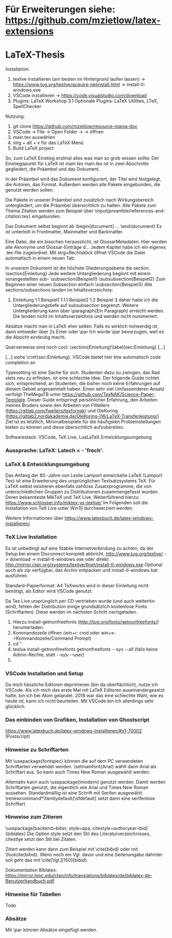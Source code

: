# Für Erweiterungen siehe: https://github.com/mzietlow/latex-extensions

# LaTeX-Thesis

Installation:
1. texlive installieren (am besten im Hintergrund laufen lassen) -> https://www.tug.org/texlive/acquire-netinstall.html -> install-tl-windows.exe
2. VSCode installieren -> https://code.visualstudio.com/download
3. Plugins: LaTeX Workshop
3.1 Optionale Plugins: LaTeX Utilities, LTeX, SpellChecker

Nutzung:
1. git clone https://github.com/mzietlow/resource-mania-doc
2. VSCode -> File -> Open Folder -> <path> -> öffnen
3. main.tex auswählen
4. strg + alt + x für das LaTeX Menü
5. Build LaTeX project

So, zum LaTeX Einstieg erstmal alles was man so grob wissen sollte:
Der Einstiegspunkt für LaTeX ist main.tex
main.tex ist in zwei Abschnitte gegliedert, die Präambel und das Dokument.

In der Präambel wird das Dokument konfiguriert, der Titel wird festgelegt, die Autoren, das Format. Außerdem werden alle Pakete eingebunden, die genutzt werden sollen.

Die Pakete in unserer Präambel sind zusätzlich nach Wirkungsbereich untergliedert, um die Präambel übersichtlich zu halten. Alle Pakete zum Thema Zitation werden zum Beispiel über \input{preamble/references-and-citation.tex} eingebunden.

Das Dokument selbst beginnt ab \begin{document} ... \end{document}
Es ist unterteilt in Frontmatter, Mainmatter und Backmatter.

Eine Datei, die ein bisschen heraussticht, ist GlossarMetadaten. Hier werden alle Akronyme und Glossar-Einträge d…
Jedem Kapitel habe ich ein eigenes .tex-file zugeordnet. Mit strg+Rechtsklick öffnet VSCode die Datei automatisch in einem neuen Tab.

In unserem Dokument ist die höchste Gliederungsebene die section.
\section{Einleitung}
Jede weitere Untergliederung beginnt mit einem vorangestellten sub-
\subsection{Beispiel1}
\subsubsection{Beispiel2}
Zum Beginnen einer neuen Subsection einfach
\subsection{Beispiel3}
Alle sections/subsections landen im Inhaltsverzeichnis:
1. Einleitung
1.1 Beispiel1
1.1.1 Beispiel2
1.2 Beispiel 3
daher habe ich die Untergliederungstiefe auf subsubsection begrenzt.
Weitere Untergliederung kann über \paragraph{Ein Paragraph} erreicht werden. Die landen nicht im Inhaltsverzeichnis und werden nicht nummeriert.

Absätze macht man in LaTeX eher selten. Falls es wirklich notwendig ist, dann entweder
über 2x Enter oder
\par
Ich würde \par bevorzugen, weil es die Absicht eindeutig macht.

Querverweise sind noch cool:
\section{Einleitung}\label{sec:Einleitung}
[...]

[...] siehe \cref{sec:Einleitung}.
VSCode bietet hier btw automatisch code completion an


Typesetting ist eine Sache für sich. Studenten dazu zu zwingen, das Rad stets
neu zu erfinden, ist eine schlechte Idee. Der folgende Guide richtet sich,
entsprechend, an Studenten, die bisher noch keine Erfahrungen auf diesem Gebiet
angesammelt haben. Einen sehr viel Umfassenderen Ansatz verfolgt TheMegaTB unter
https://github.com/TexNAK/Science-Paper-Template. Dieser Guide entspringt
persönlicher Erfahrung, den Arbeiten meines Bruders sowie den Arbeiten von
FWellers (https://gitlab.com/fwellers/texfornak) und OleKoring
(https://gitlab2.nordakademie.de/OleKoring-I16/LaTeX-Transferleistung/)
Ziel ist es letztlich, Minimalbeispiele für die häufigsten Problemstellungen
bieten zu können und diese übersichtlich aufzubereiten.


Softwarestack: VSCode, TeX Live, LuaLaTeX
Entwicklungsumgebung

### Aussprache: LaTeX: Latech < - 'frech'.

### LaTeX & Entwicklungsumgebung

Das Anfang der 80.-Jahre von Leslie Lamport entwickelte LaTeX (Lamport Tex) ist
eine Erweiterung des ursprünglichen Textsatzsystems TeX. Für LaTeX selbst
existieren ebenfalls zahllose Zusatzprogramme, die von unterschiedlichen Gruppen
zu Distributionen zusammengefasst wurden. Deren bekannteste MikTeX und TeX Live.
Weiterführend hierzu: https://www.schlosser.info/miktex-vs-texlive/ Im Folgenden
soll die Installation von TeX Live unter Win10 durchexerziert werden.

Weitere Informationen über https://www.latexbuch.de/latex-windows-installieren/

### TeX Live Installation

Es ist unbedingt auf eine Stabile Internetverbindung zu achten, da der Setup
bei einem Disconnect komplett abbricht.
http://www.tug.org/texlive/ -> download -> install-tl-windows.exe
oder direkt: http://mirror.ctan.org/systems/texlive/tlnet/install-tl-windows.exe
Optional auch als zip verfügbar, das Archiv entpacken und install-tl-windows.bat
ausführen.

Standard-Papierformat: A4
TeXworks wird in dieser Einleitung nicht benötigt, als Editor wird VSCode genutzt.

Da Tex Live ursprünglich per CD vertrieben wurde (und auch weiterhin wird),
fehlen der Distribution einige grundsätzlich kostenlose Fonts (Schriftarten).
Diese werden im nächsten Schritt nachgeladen.
1. Hierzu install-getnonfreefonts
(http://tug.org/fonts/getnonfreefonts/) herunterladen.
2. Kommandozeile öffnen (win+r: cmd oder win+x->Kommandozeile/Command Prompt)
3. cd '<download-pfad>'
4. texlua install-getnonfreefonts
   getnonfreefonts --sys --all (falls keine Admin-Rechte, statt --sys:--user)
5.

### VSCode Installation und Setup

Da mich hässliche Editoren deprimieren (bin da oberflächlich), nutze ich VSCode.
Als ich mich das erste Mal mit LaTeX Editoren auseinandergesetzt hatte, bin ich
bei Atom gelandet. 2018 war das eine schlechte Wahl, wie es heute ist, kann
ich nicht beurteilen. Mit VSCode bin ich allerdings sehr glücklich.

### Das einbinden von Grafiken, Installation von Ghostscript
https://www.latexbuch.de/latex-windows-installieren/#x1-70002 (Postscript)

### Hinweise zu Schriftarten

Mit \usepackage{fontspec} können die auf dem PC verwendeten Schriftarten
verwendet werden. \setmainfont{Arial} wählt dann Arial als Schriftart aus. So
kann auch Times New Roman ausgewählt werden.

Alternativ kann auch \usepackage{lmodern} genutzt werden. Damit werden
Schriftarten genutzt, die eigentlich wie Arial und Times New Roman aussehen.
Standardmäßig ist eine Schrift mit Serifen ausgewählt.
\renewcommand*\familydefault{\sfdefault} setzt dann eine serifenlose Schriftart.

### Hinweise zum Zitieren

\usepackage[backend=biber, style=apa, citestyle=authoryear-ibid]{biblatex}
Die Option style setzt den Stil des Literaturverzeichnisses, citestlye setzt den
Stil bei Zitaten.

Zitiert werden kann dann zum Beispiel mit \cite{bibid} oder mit
\footcite{bibid}. Wenn noch ein Vgl. davor und eine Seitenangabe dahinter soll
geht das mit \cite[Vgl.][150]{bibid}.

Dokumentation Biblatex:
https://mirror.hmc.edu/ctan/info/translations/biblatex/de/biblatex-de-Benutzerhandbuch.pdf

### Hinweise für Tabellen
Todo

### Absätze

Mit \par können Absätze eingefügt werden.
